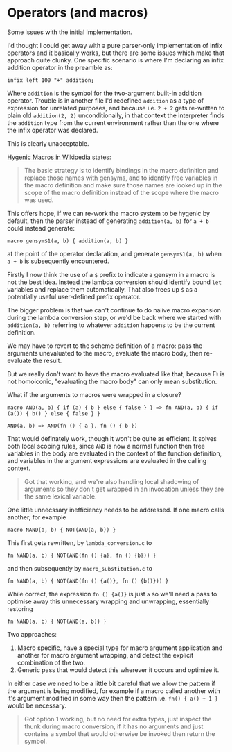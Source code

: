 # Operators (and macros)

Some issues with the initial implementation.

I'd thought I could get away with a pure parser-only implementation of
infix operators and it basically works, but there are some issues which
make that approach quite clunky.  One specific scenario is where I'm
declaring an infix addition operator in the preamble as:

```
infix left 100 "+" addition;
```

Where `addition` is the symbol for the two-argument built-in addition
operator. Trouble is in another file I'd redefined `addition` as a type
of expression for unrelated purposes, and because i.e. `2 + 2` gets
re-written to plain old `addition(2, 2)` unconditionally, in that context
the interpreter finds the `addition` type from the current environment
rather than the one where the infix operator was declared.

This is clearly unacceptable.

[Hygenic Macros in Wikipedia](https://en.wikipedia.org/wiki/Hygienic_macro) states:

> The basic strategy is to identify bindings in the macro definition and
> replace those names with gensyms, and to identify free variables in the
> macro definition and make sure those names are looked up in the scope
> of the macro definition instead of the scope where the macro was used.

This offers hope, if we can re-work the macro system to be hygenic by
default, then the parser instead of generating `addition(a, b)` for `a +
b` could instead generate:

```
macro gensym$1(a, b) { addition(a, b) }
```

at the point of the operator declaration, and generate `gensym$1(a, b)`
when `a + b` is subsequently encountered.

Firstly I now think the use of a `$` prefix to indicate a gensym in a
macro is not the best idea. Instead the lambda conversion should identify
bound `let` variables and replace them automatically. That also frees up
`$` as a potentially useful user-defined prefix operator.

The bigger problem is that we can't continue to do naiive macro expansion
during the lambda conversion step, or we'd be back where we started with
`addition(a, b)` referring to whatever `addition` happens to be the
current definition.

We may have to revert to the scheme definition of a macro: pass the
arguments unevaluated to the macro, evaluate the macro body, then
re-evaluate the result.

But we really don't want to have the macro evaluated like that,
because F♮ is not homoiconic, "evaluating the macro body" can only
mean substitution.

What if the arguments to macros were wrapped in a closure?

```
macro AND(a, b) { if (a) { b } else { false } } => fn AND(a, b) { if (a()) { b() } else { false } }

AND(a, b) => AND(fn () { a }, fn () { b })
```

That would definately work, though it won't be quite as efficient. It
solves both local scoping rules, since `AND` is now a normal function then
free variables in the body are evaluated in the context of the function
definition, and variables in the argument expressions are evaluated in
the calling context.

> Got that working, and we're also handling local shadowing of arguments
so they don't get wrapped in an invocation unless they are the same
lexical variable.

One little unnecssary inefficiency needs to be addressed. If one macro
calls another, for example

```
macro NAND(a, b) { NOT(AND(a, b)) }
```

This first gets rewritten, by `lambda_conversion.c` to

```
fn NAND(a, b) { NOT(AND(fn () {a}, fn () {b})) }
```

and then subsequently by `macro_substitution.c` to

```
fn NAND(a, b) { NOT(AND(fn () {a()}, fn () {b()})) }
```

While correct, the expression `fn () {a()}` is just `a` so we'll need
a pass to optimise away this unnecessary wrapping and unwrapping,
essentially restoring

```
fn NAND(a, b) { NOT(AND(a, b)) }
```

Two approaches:

1. Macro specific, have a special type for macro argument application
   and another for macro argument wrapping, and detect the explicit
   combination of the two.
2. Generic pass that would detect this wherever it occurs and optimize it.

In either case we need to be a little bit careful that we allow the
pattern if the argument is being modified, for example if a macro
called another with it's argument modified in some way then the pattern
i.e. `fn() { a() + 1 }` would be necessary.

> Got option 1 working, but no need for extra types, just inspect the
thunk during macro conversion, if it has no arguments and just contains
a symbol that would otherwise be invoked then return the symbol.
